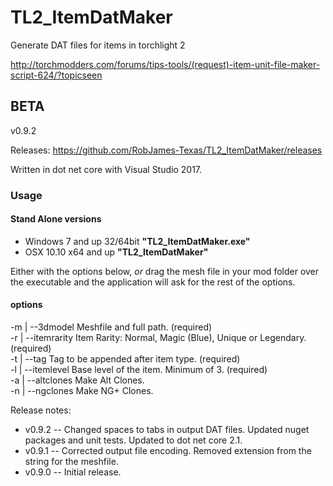# TL2_ItemDatMaker

Generate DAT files for items in torchlight 2

<http://torchmodders.com/forums/tips-tools/(request)-item-unit-file-maker-script-624/?topicseen>

## BETA

v0.9.2

Releases: <https://github.com/RobJames-Texas/TL2_ItemDatMaker/releases>

Written in dot net core with Visual Studio 2017.

### Usage

#### Stand Alone versions

-   Windows 7 and up 32/64bit **"TL2_ItemDatMaker.exe"**
-   OSX 10.10 x64 and up **"TL2_ItemDatMaker"**

Either with the options below, _or_ drag the mesh file in your mod folder over the executable and the application will ask for the rest of the options.

#### options

-m | --3dmodel          Meshfile and full path. (required)  
-r | --itemrarity       Item Rarity: Normal, Magic (Blue), Unique or Legendary. (required)  
-t | --tag              Tag to be appended after item type. (required)  
-l | --itemlevel        Base level of the item. Minimum of 3. (required)  
-a | --altclones        Make Alt Clones.  
-n | --ngclones         Make NG+ Clones.

Release notes:

-   v0.9.2 -- Changed spaces to tabs in output DAT files. Updated nuget packages and unit tests. Updated to dot net core 2.1.
-   v0.9.1 -- Corrected output file encoding. Removed extension from the string for the meshfile.
-   v0.9.0 -- Initial release.
